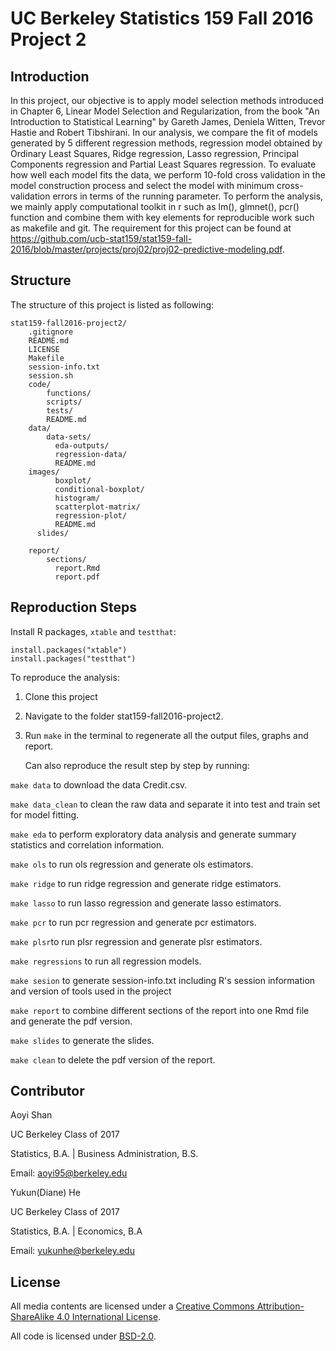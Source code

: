 # UC Berkeley Statistics 159 Fall 2016 Project 2

## Introduction

In this project, our objective is to apply model selection methods introduced in Chapter 6, Linear Model Selection and Regularization, from the book "An Introduction to Statistical Learning" by Gareth James, Deniela Witten, Trevor Hastie and Robert Tibshirani. In our analysis, we compare the fit of models generated by 5 different regression methods, regression model obtained by Ordinary Least Squares, Ridge regression, Lasso regression, Principal Components regression and Partial Least Squares regression. To evaluate how well each model fits the data, we perform 10-fold cross validation in the model construction process and select the model with minimum cross-validation errors in terms of the running parameter. To perform the analysis, we mainly apply computational toolkit in r such as lm(), glmnet(), pcr() function and combine them with key elements for reproducible work such as makefile and git. The requirement for this project can be found at https://github.com/ucb-stat159/stat159-fall-2016/blob/master/projects/proj02/proj02-predictive-modeling.pdf. 

## Structure

The structure of this project is listed as following:

```
stat159-fall2016-project2/
    .gitignore
    README.md
    LICENSE
    Makefile
    session-info.txt
    session.sh
    code/
        functions/
        scripts/
        tests/
        README.md
    data/
        data-sets/
	      eda-outputs/
	      regression-data/
	      README.md
    images/
	      boxplot/
	      conditional-boxplot/
	      histogram/
	      scatterplot-matrix/
	      regression-plot/
	      README.md
	  slides/
	      
    report/
        sections/
    	  report.Rmd
    	  report.pdf
```

## Reproduction Steps

Install R packages, `xtable` and `testthat`:

```
install.packages("xtable")
install.packages("testthat")
````

To reproduce the analysis:

1. Clone this project

2. Navigate to the folder stat159-fall2016-project2.

3. Run `make` in the terminal to regenerate all the output files, graphs and report. 

   Can also reproduce the result step by step by running:
 
  `make data` to download the data Credit.csv.
  
  `make data_clean` to clean the raw data and separate it into test and train set for model fitting.
  
  `make eda` to perform exploratory data analysis and generate summary statistics and correlation information.
 
  `make ols` to run ols regression and generate ols estimators.
  
  `make ridge` to run ridge regression and generate ridge estimators.
  
  `make lasso` to run lasso regression and generate lasso estimators.
  
  `make pcr` to run pcr regression and generate pcr estimators.
  
  `make plsr`to run plsr regression and generate plsr estimators.
 
  `make regressions` to run all regression models.
  
  `make sesion` to generate session-info.txt including R's session information and version of tools used in the project
  
  `make report` to combine different sections of the report into one Rmd file and generate the pdf version.
  
  `make slides` to generate the slides.
  
  `make clean` to delete the pdf version of the report. 


## Contributor

Aoyi Shan

UC Berkeley Class of 2017

Statistics, B.A. | Business Administration, B.S.

Email: aoyi95@berkeley.edu

Yukun(Diane) He

UC Berkeley Class of 2017

Statistics, B.A. | Economics, B.A

Email: yukunhe@berkeley.edu

## License

All media contents are licensed under a [Creative Commons Attribution-ShareAlike 4.0 International License](http://creativecommons.org/licenses/by-sa/4.0/).

All code is licensed under [BSD-2.0](https://opensource.org/licenses/BSD-2-Clause).
